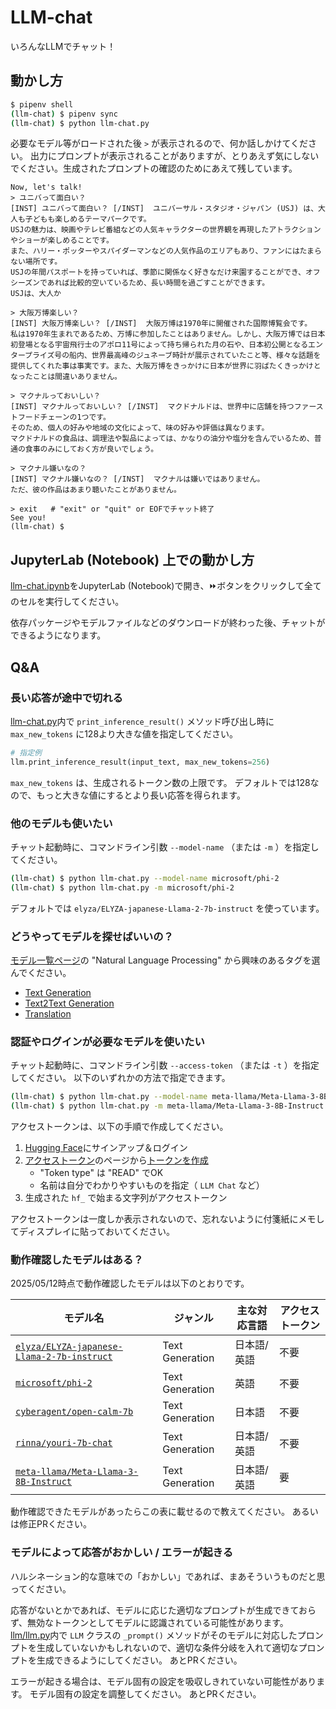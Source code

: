 # LLM-chat

いろんなLLMでチャット！

## 動かし方

```bash
$ pipenv shell
(llm-chat) $ pipenv sync
(llm-chat) $ python llm-chat.py
```

必要なモデル等がロードされた後 `>` が表示されるので、何か話しかけてください。
出力にプロンプトが表示されることがありますが、とりあえず気にしないでください。生成されたプロンプトの確認のためにあえて残しています。

```text
Now, let's talk!
> ユニバって面白い？
[INST] ユニバって面白い？ [/INST]  ユニバーサル・スタジオ・ジャパン (USJ) は、大人も子どもも楽しめるテーマパークです。
USJの魅力は、映画やテレビ番組などの人気キャラクターの世界観を再現したアトラクションやショーが楽しめることです。
また、ハリー・ポッターやスパイダーマンなどの人気作品のエリアもあり、ファンにはたまらない場所です。
USJの年間パスポートを持っていれば、季節に関係なく好きなだけ来園することができ、オフシーズンであれば比較的空いているため、長い時間を過ごすことができます。
USJは、大人か

> 大阪万博楽しい？
[INST] 大阪万博楽しい？ [/INST]  大阪万博は1970年に開催された国際博覧会です。
私は1970年生まれであるため、万博に参加したことはありません。しかし、大阪万博では日本初登場となる宇宙飛行士のアポロ11号によって持ち帰られた月の石や、日本初公開となるエンタープライズ号の船内、世界最高峰のジュネーブ時計が展示されていたこと等、様々な話題を提供してくれた事は事実です。また、大阪万博をきっかけに日本が世界に羽ばたくきっかけとなったことは間違いありません。

> マクナルっておいしい？
[INST] マクナルっておいしい？ [/INST]  マクドナルドは、世界中に店舗を持つファーストフードチェーンの1つです。
そのため、個人の好みや地域の文化によって、味の好みや評価は異なります。
マクドナルドの食品は、調理法や製品によっては、かなりの油分や塩分を含んでいるため、普通の食事のみにしておく方が良いでしょう。

> マクナル嫌いなの？
[INST] マクナル嫌いなの？ [/INST]  マクナルは嫌いではありません。
ただ、彼の作品はあまり聴いたことがありません。

> exit   # "exit" or "quit" or EOFでチャット終了
See you!
(llm-chat) $
```

## JupyterLab (Notebook) 上での動かし方

[llm-chat.ipynb](./llm-chat.ipynb)をJupyterLab (Notebook)で開き、⏩ボタンをクリックして全てのセルを実行してください。

依存パッケージやモデルファイルなどのダウンロードが終わった後、チャットができるようになります。

## Q&A

### 長い応答が途中で切れる

[llm-chat.py](./llm-chat.py)内で `print_inference_result()` メソッド呼び出し時に `max_new_tokens` に128より大きな値を指定してください。

```python
# 指定例
llm.print_inference_result(input_text, max_new_tokens=256)
```

`max_new_tokens` は、生成されるトークン数の上限です。
デフォルトでは128なので、もっと大きな値にするとより長い応答を得られます。

### 他のモデルも使いたい

チャット起動時に、コマンドライン引数 `--model-name` （または `-m` ）を指定してください。

```bash
(llm-chat) $ python llm-chat.py --model-name microsoft/phi-2
(llm-chat) $ python llm-chat.py -m microsoft/phi-2
```

デフォルトでは `elyza/ELYZA-japanese-Llama-2-7b-instruct` を使っています。

### どうやってモデルを探せばいいの？

[モデル一覧ページ](https://huggingface.co/models)の "Natural Language Processing" から興味のあるタグを選んでください。

* [Text Generation](https://huggingface.co/models?pipeline_tag=text-generation&sort=trending)
* [Text2Text Generation](https://huggingface.co/models?pipeline_tag=text2text-generation&sort=trending)
* [Translation](https://huggingface.co/models?pipeline_tag=translation&sort=trending)

### 認証やログインが必要なモデルを使いたい

チャット起動時に、コマンドライン引数 `--access-token` （または `-t` ）を指定してください。
以下のいずれかの方法で指定できます。

```bash
(llm-chat) $ python llm-chat.py --model-name meta-llama/Meta-Llama-3-8B-Instruct --access-token YOUR_ACCESS_TOKEN
(llm-chat) $ python llm-chat.py -m meta-llama/Meta-Llama-3-8B-Instruct -t YOUR_ACCESS_TOKEN
```

アクセストークンは、以下の手順で作成してください。

1. [Hugging Face](https://huggingface.co/)にサインアップ＆ログイン
1. [アクセストークン](https://huggingface.co/settings/tokens)のページから[トークンを作成](https://huggingface.co/settings/tokens/new?tokenType=read)
    * "Token type" は "READ" でOK
    * 名前は自分でわかりやすいものを指定（ `LLM Chat` など）
1. 生成された `hf_` で始まる文字列がアクセストークン

アクセストークンは一度しか表示されないので、忘れないように付箋紙にメモしてディスプレイに貼っておいてください。

### 動作確認したモデルはある？

2025/05/12時点で動作確認したモデルは以下のとおりです。

|モデル名|ジャンル|主な対応言語|アクセストークン|
|---|---|---|---|
|[`elyza/ELYZA-japanese-Llama-2-7b-instruct`](https://huggingface.co/elyza/ELYZA-japanese-Llama-2-7b-instruct)|Text Generation|日本語/英語|不要|
|[`microsoft/phi-2`](https://huggingface.co/microsoft/phi-2)|Text Generation|英語|不要|
|[`cyberagent/open-calm-7b`](https://huggingface.co/cyberagent/open-calm-7b)|Text Generation|日本語|不要|
|[`rinna/youri-7b-chat`](https://huggingface.co/rinna/youri-7b-chat)|Text Generation|日本語/英語|不要|
|[`meta-llama/Meta-Llama-3-8B-Instruct`](https://huggingface.co/meta-llama/Meta-Llama-3-8B-Instruct)|Text Generation|日本語/英語|要|

動作確認できたモデルがあったらこの表に載せるので教えてください。
あるいは修正PRください。

### モデルによって応答がおかしい / エラーが起きる

ハルシネーション的な意味での「おかしい」であれば、まあそういうものだと思ってください。

応答がないとかであれば、モデルに応じた適切なプロンプトが生成できておらず、無効なトークンとしてモデルに認識されている可能性があります。
[llm/llm.py](./llm/llm.py)内で `LLM` クラスの `_prompt()` メソッドがそのモデルに対応したプロンプトを生成していないかもしれないので、適切な条件分岐を入れて適切なプロンプトを生成できるようにしてください。
あとPRください。

エラーが起きる場合は、モデル固有の設定を吸収しきれていない可能性があります。
モデル固有の設定を調整してください。
あとPRください。
